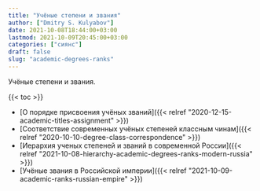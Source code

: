 ```yaml
---
title: "Учёные степени и звания"
author: ["Dmitry S. Kulyabov"]
date: 2021-10-08T18:44:00+03:00
lastmod: 2021-10-09T20:45:00+03:00
categories: ["сиянс"]
draft: false
slug: "academic-degrees-ranks"
---
```


<!--more-->

Учёные степени и звания.

{{< toc >}}

-   [О порядке присвоения учёных званий]({{< relref "2020-12-15-academic-titles-assignment" >}})
-   [Соответствие современных учёных степеней классным чинам]({{< relref "2020-10-10-degree-class-correspondence" >}})
-   [Иерархия ученых степеней и званий в современной России]({{< relref "2021-10-08-hierarchy-academic-degrees-ranks-modern-russia" >}})
-   [Учёные звания в Российской империи]({{< relref "2021-10-09-academic-ranks-russian-empire" >}})
